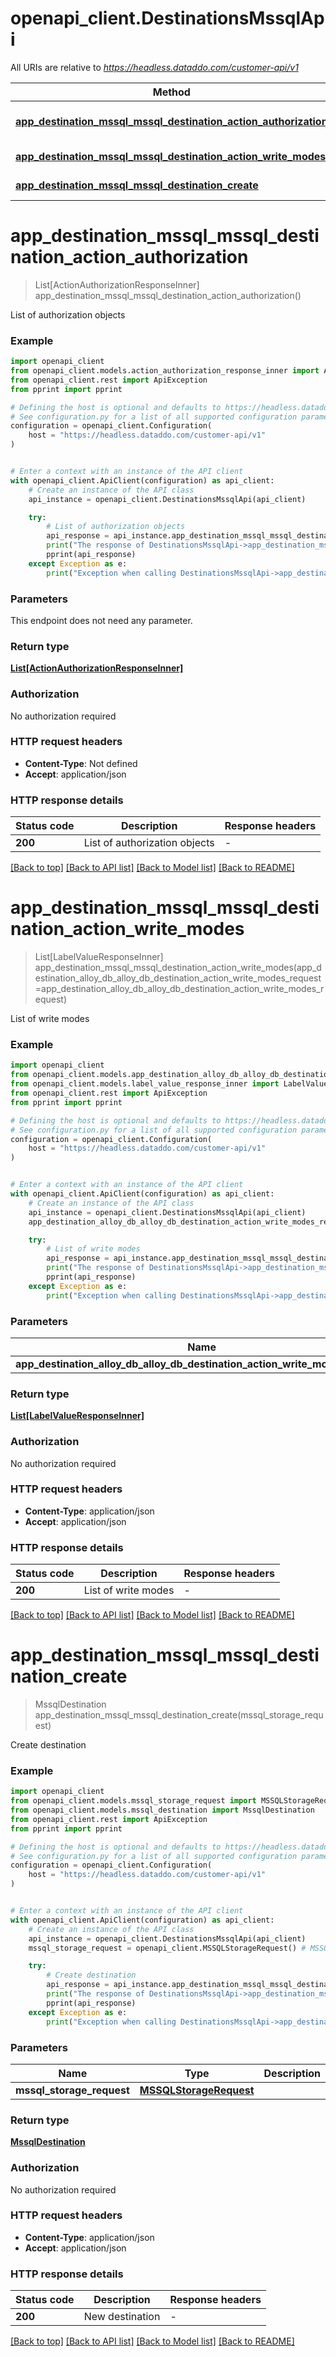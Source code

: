 # openapi_client.DestinationsMssqlApi

All URIs are relative to *https://headless.dataddo.com/customer-api/v1*

Method | HTTP request | Description
------------- | ------------- | -------------
[**app_destination_mssql_mssql_destination_action_authorization**](DestinationsMssqlApi.md#app_destination_mssql_mssql_destination_action_authorization) | **GET** /destinations/mssql/actions/authorization | List of authorization objects
[**app_destination_mssql_mssql_destination_action_write_modes**](DestinationsMssqlApi.md#app_destination_mssql_mssql_destination_action_write_modes) | **POST** /destinations/mssql/actions/writeModes | List of write modes
[**app_destination_mssql_mssql_destination_create**](DestinationsMssqlApi.md#app_destination_mssql_mssql_destination_create) | **POST** /destinations/mssql | Create destination


# **app_destination_mssql_mssql_destination_action_authorization**
> List[ActionAuthorizationResponseInner] app_destination_mssql_mssql_destination_action_authorization()

List of authorization objects

### Example


```python
import openapi_client
from openapi_client.models.action_authorization_response_inner import ActionAuthorizationResponseInner
from openapi_client.rest import ApiException
from pprint import pprint

# Defining the host is optional and defaults to https://headless.dataddo.com/customer-api/v1
# See configuration.py for a list of all supported configuration parameters.
configuration = openapi_client.Configuration(
    host = "https://headless.dataddo.com/customer-api/v1"
)


# Enter a context with an instance of the API client
with openapi_client.ApiClient(configuration) as api_client:
    # Create an instance of the API class
    api_instance = openapi_client.DestinationsMssqlApi(api_client)

    try:
        # List of authorization objects
        api_response = api_instance.app_destination_mssql_mssql_destination_action_authorization()
        print("The response of DestinationsMssqlApi->app_destination_mssql_mssql_destination_action_authorization:\n")
        pprint(api_response)
    except Exception as e:
        print("Exception when calling DestinationsMssqlApi->app_destination_mssql_mssql_destination_action_authorization: %s\n" % e)
```



### Parameters

This endpoint does not need any parameter.

### Return type

[**List[ActionAuthorizationResponseInner]**](ActionAuthorizationResponseInner.md)

### Authorization

No authorization required

### HTTP request headers

 - **Content-Type**: Not defined
 - **Accept**: application/json

### HTTP response details

| Status code | Description | Response headers |
|-------------|-------------|------------------|
**200** | List of authorization objects |  -  |

[[Back to top]](#) [[Back to API list]](../README.md#documentation-for-api-endpoints) [[Back to Model list]](../README.md#documentation-for-models) [[Back to README]](../README.md)

# **app_destination_mssql_mssql_destination_action_write_modes**
> List[LabelValueResponseInner] app_destination_mssql_mssql_destination_action_write_modes(app_destination_alloy_db_alloy_db_destination_action_write_modes_request=app_destination_alloy_db_alloy_db_destination_action_write_modes_request)

List of write modes

### Example


```python
import openapi_client
from openapi_client.models.app_destination_alloy_db_alloy_db_destination_action_write_modes_request import AppDestinationAlloyDbAlloyDbDestinationActionWriteModesRequest
from openapi_client.models.label_value_response_inner import LabelValueResponseInner
from openapi_client.rest import ApiException
from pprint import pprint

# Defining the host is optional and defaults to https://headless.dataddo.com/customer-api/v1
# See configuration.py for a list of all supported configuration parameters.
configuration = openapi_client.Configuration(
    host = "https://headless.dataddo.com/customer-api/v1"
)


# Enter a context with an instance of the API client
with openapi_client.ApiClient(configuration) as api_client:
    # Create an instance of the API class
    api_instance = openapi_client.DestinationsMssqlApi(api_client)
    app_destination_alloy_db_alloy_db_destination_action_write_modes_request = openapi_client.AppDestinationAlloyDbAlloyDbDestinationActionWriteModesRequest() # AppDestinationAlloyDbAlloyDbDestinationActionWriteModesRequest |  (optional)

    try:
        # List of write modes
        api_response = api_instance.app_destination_mssql_mssql_destination_action_write_modes(app_destination_alloy_db_alloy_db_destination_action_write_modes_request=app_destination_alloy_db_alloy_db_destination_action_write_modes_request)
        print("The response of DestinationsMssqlApi->app_destination_mssql_mssql_destination_action_write_modes:\n")
        pprint(api_response)
    except Exception as e:
        print("Exception when calling DestinationsMssqlApi->app_destination_mssql_mssql_destination_action_write_modes: %s\n" % e)
```



### Parameters


Name | Type | Description  | Notes
------------- | ------------- | ------------- | -------------
 **app_destination_alloy_db_alloy_db_destination_action_write_modes_request** | [**AppDestinationAlloyDbAlloyDbDestinationActionWriteModesRequest**](AppDestinationAlloyDbAlloyDbDestinationActionWriteModesRequest.md)|  | [optional] 

### Return type

[**List[LabelValueResponseInner]**](LabelValueResponseInner.md)

### Authorization

No authorization required

### HTTP request headers

 - **Content-Type**: application/json
 - **Accept**: application/json

### HTTP response details

| Status code | Description | Response headers |
|-------------|-------------|------------------|
**200** | List of write modes |  -  |

[[Back to top]](#) [[Back to API list]](../README.md#documentation-for-api-endpoints) [[Back to Model list]](../README.md#documentation-for-models) [[Back to README]](../README.md)

# **app_destination_mssql_mssql_destination_create**
> MssqlDestination app_destination_mssql_mssql_destination_create(mssql_storage_request)

Create destination

### Example


```python
import openapi_client
from openapi_client.models.mssql_storage_request import MSSQLStorageRequest
from openapi_client.models.mssql_destination import MssqlDestination
from openapi_client.rest import ApiException
from pprint import pprint

# Defining the host is optional and defaults to https://headless.dataddo.com/customer-api/v1
# See configuration.py for a list of all supported configuration parameters.
configuration = openapi_client.Configuration(
    host = "https://headless.dataddo.com/customer-api/v1"
)


# Enter a context with an instance of the API client
with openapi_client.ApiClient(configuration) as api_client:
    # Create an instance of the API class
    api_instance = openapi_client.DestinationsMssqlApi(api_client)
    mssql_storage_request = openapi_client.MSSQLStorageRequest() # MSSQLStorageRequest | 

    try:
        # Create destination
        api_response = api_instance.app_destination_mssql_mssql_destination_create(mssql_storage_request)
        print("The response of DestinationsMssqlApi->app_destination_mssql_mssql_destination_create:\n")
        pprint(api_response)
    except Exception as e:
        print("Exception when calling DestinationsMssqlApi->app_destination_mssql_mssql_destination_create: %s\n" % e)
```



### Parameters


Name | Type | Description  | Notes
------------- | ------------- | ------------- | -------------
 **mssql_storage_request** | [**MSSQLStorageRequest**](MSSQLStorageRequest.md)|  | 

### Return type

[**MssqlDestination**](MssqlDestination.md)

### Authorization

No authorization required

### HTTP request headers

 - **Content-Type**: application/json
 - **Accept**: application/json

### HTTP response details

| Status code | Description | Response headers |
|-------------|-------------|------------------|
**200** | New destination |  -  |

[[Back to top]](#) [[Back to API list]](../README.md#documentation-for-api-endpoints) [[Back to Model list]](../README.md#documentation-for-models) [[Back to README]](../README.md)


